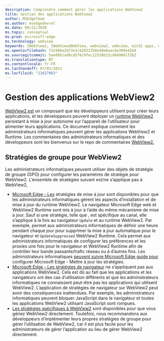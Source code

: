 ```yaml
---
description: Comprendre comment gérer les applications WebView2
title: Gestion des applications WebView2
author: MSEdgeTeam
ms.author: msedgedevrel
ms.date: 09/21/2020
ms.topic: conceptual
ms.prod: microsoft-edge
ms.technology: webview
keywords: IWebView2, IWebView2WebView, webview2, webview, win32 apps, win32, edge, ICoreWebView2, ICoreWebView2Host, browser control, edge html, enterprise, group policy, manageability
ms.openlocfilehash: f32488a26f3e3c926517b0e40e6aac6a309e42b8
ms.sourcegitcommit: 5ae09b1ad6cd576c9fec12538b23cd849861f2b2
ms.translationtype: MT
ms.contentlocale: fr-FR
ms.lasthandoff: 07/01/2021
ms.locfileid: "11627963"
---
```

# <a name="managing-webview2-applications"></a>Gestion des applications WebView2  

[WebView2 est][WebView2Landing] un composant que les développeurs utilisent pour créer leurs applications, et les développeurs peuvent déployer un [runtime WebView2][Webview2ConceptsDistributionUnderstandRuntimeInstallerPreview] persistant à mise à jour autonome sur l’appareil de l’utilisateur pour alimenter leurs applications.  Ce document explique comment les administrateurs informatiques peuvent gérer les applications WebView2 et Runtime.  Les commentaires des administrateurs informatiques et des développeurs sont les bienvenus sur le repo de commentaires [WebView2.][GithubMicrosoftedgeWebviewfeddback]  

## <a name="group-policies-for-webview2"></a>Stratégies de groupe pour WebView2  

Les administrateurs informatiques peuvent utiliser des objets de stratégie de groupe \(GPO\) pour configurer les paramètres de stratégie pour WebView2.  L’ensemble de stratégies suivant est/ne s’applique pas à WebView2,  

*   [Microsoft Edge - Les][EdgeUpdatePolicies] stratégies de mise à jour sont disponibles pour que les administrateurs informatiques gèrent les aspects d’installation et de mise à jour du runtime WebView2.  Le navigateur Microsoft Edge web et WebView2 Runtime sont mis à jour à l’aide du même mécanisme de mise à jour.  Sauf si une stratégie, telle que , est spécifique au canal, elle s’applique à la fois au navigateur `Update` et au runtime WebView2.  Par exemple, permet aux administrateurs informatiques de définir une heure pendant chaque jour pour supprimer la mise à jour automatique pour le navigateur et `UpdateSuppressed` WebView2 Runtime.  Cela permet aux administrateurs informatiques de configurer les préférences et les proxies une fois pour le navigateur et WebView2 Runtime afin de contrôler leur bande passante/trafic réseau ou à d’autres fins.  Les administrateurs informatiques [peuvent suivre Microsoft Edge guide pour][ConfigureMicrosoftEdge] configurer Microsoft Edge - Mettre à jour les stratégies.  
*   [Microsoft Edge - Les stratégies de navigateur][EdgeBrowserPolicies] ne s’appliquent pas aux applications WebView2.  Cela est dû au fait que les applications et les navigateurs ont des cas d’utilisation différents et que les administrateurs informatiques ne connaissent peut-être pas les applications qui utilisent WebView2.  L’application de stratégies de navigateur sur WebView2 peut avoir des conséquences inattendues.  Par exemple, les administrateurs informatiques peuvent bloquer JavaScript dans le navigateur et toutes les applications WebView2 utilisant JavaScript sont rompues.  
*   [Les stratégies spécifiques à WebView2][WebView2Policies] sont disponibles pour que vous gériez WebView2 directement.  Toutefois, nous recommandons aux développeurs d’implémenter leurs propres stratégies de groupe pour gérer l’utilisation de WebView2, car il est plus facile pour les administrateurs de gérer l’application au lieu de gérer WebView2 directement.  

<!-- Links -->  

[Webview2ConceptsDistributionUnderstandRuntimeInstallerPreview]: ./distribution.md#understanding-the-webview2-runtime "Comprendre le runtime et le programme d’installation WebView2 (prévisualisation) : distribution des applications à l’aide de WebView2 | Documents Microsoft"  

[WebView2Landing]: ../index.md "Présentation des Microsoft Edge WebView2 (prévisualisation) | Documents Microsoft"  

[EdgeUpdatePolicies]: /deployedge/microsoft-edge-update-policies "Microsoft Edge - Mettre à jour les stratégies | Documents Microsoft"  
[EdgeBrowserPolicies]: /deployedge/microsoft-edge-policies "Microsoft Edge : stratégies de navigateur | Documents Microsoft"  
[ConfigureMicrosoftEdge]: /deployedge/configure-microsoft-edge "Configurer les paramètres Microsoft Edge de stratégie sur Windows | Documents Microsoft"  
[WebView2Policies]: /deployedge/microsoft-edge-webview-policies "Microsoft Edge Documentation sur les stratégies WebView2 | Documents Microsoft" 

[GithubMicrosoftedgeWebviewfeddback]: https://github.com/MicrosoftEdge/WebViewFeedback "Commentaires WebView - MicrosoftEdge/WebViewFeedback | GitHub"  
